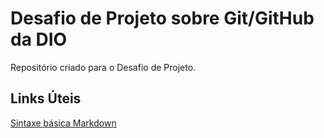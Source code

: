 # Desafio de Projeto sobre Git/GitHub da DIO
Repositório criado para o Desafio de Projeto.
## Links Úteis
[Sintaxe básica Markdown](https://www.markdownguide.org/basic-syntax)
